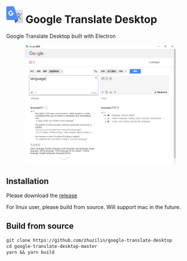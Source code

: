 # <img src="https://raw.githubusercontent.com/zhuzilin/google-translate-desktop/master/img/icon.png" width="45"/> Google Translate Desktop
Google Translate Desktop built with Electron
<p align="center">
    <img src="https://raw.githubusercontent.com/zhuzilin/google-translate-desktop/master/img/google-translate.jpg" width="80%">
</p>

## Installation

Please download the [release](https://github.com/zhuzilin/google-translate-desktop/releases)

For linux user, please build from source. Will support mac in the future.

## Build from source

``` [shell]
git clone https://github.com/zhuzilin/google-translate-desktop
cd google-translate-desktop-master
yarn && yarn build
```
